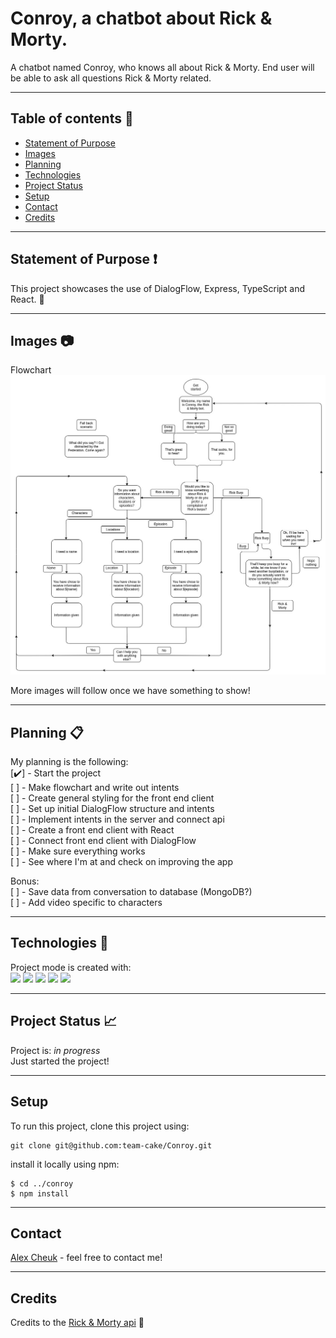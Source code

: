 # Conroy, a chatbot about Rick & Morty.

A chatbot named Conroy, who knows all about Rick & Morty. End user will be able to ask all questions Rick & Morty related.

---

## Table of contents :bookmark_tabs:

- [Statement of Purpose](#statement-of-purpose)
- [Images](#images)
- [Planning](#planning)
- [Technologies](#technologies)
- [Project Status](#project-status)
- [Setup](#setup)
- [Contact](#contact)
- [Credits](#credits)

---

## Statement of Purpose :exclamation:

This project showcases the use of DialogFlow, Express, TypeScript and React. :monocle_face:

---

## Images :camera:

Flowchart  
![Flowchart](https://raw.githubusercontent.com/team-cake/Conroy/readme/images/Conroy.jpg)

More images will follow once we have something to show!

---

## Planning :clipboard:

My planning is the following:  
[:heavy_check_mark:] - Start the project  
[ ] - Make flowchart and write out intents  
[ ] - Create general styling for the front end client  
[ ] - Set up initial DialogFlow structure and intents  
[ ] - Implement intents in the server and connect api  
[ ] - Create a front end client with React  
[ ] - Connect front end client with DialogFlow  
[ ] - Make sure everything works  
[ ] - See where I'm at and check on improving the app

Bonus:  
[ ] - Save data from conversation to database (MongoDB?)  
[ ] - Add video specific to characters

---

## Technologies :robot:

Project mode is created with:  
![](https://img.shields.io/badge/Code-TypeScript-informational?style=plastic&logo=typescript) ![](https://img.shields.io/badge/Code-React-informational?style=plastic&logo=react) ![](https://img.shields.io/badge/Tools-Node.js-informational?style=plastic&logo=node-dot-js) ![](https://img.shields.io/badge/Tools-Express-informational?style=plastic) ![](https://img.shields.io/badge/Web-CSS3-informational?style=plastic&logo=css3)

---

## Project Status :chart_with_upwards_trend:

Project is: _in progress_  
Just started the project!

---

## Setup

To run this project, clone this project using:

```
git clone git@github.com:team-cake/Conroy.git
```

install it locally using npm:

```
$ cd ../conroy
$ npm install
```

---

## Contact

[Alex Cheuk](https://www.linkedin.com/in/alex-cheuk/) - feel free to contact me!

---

## Credits

Credits to the [Rick & Morty api](https://rickandmortyapi.com/documentation) :raised_hands:
